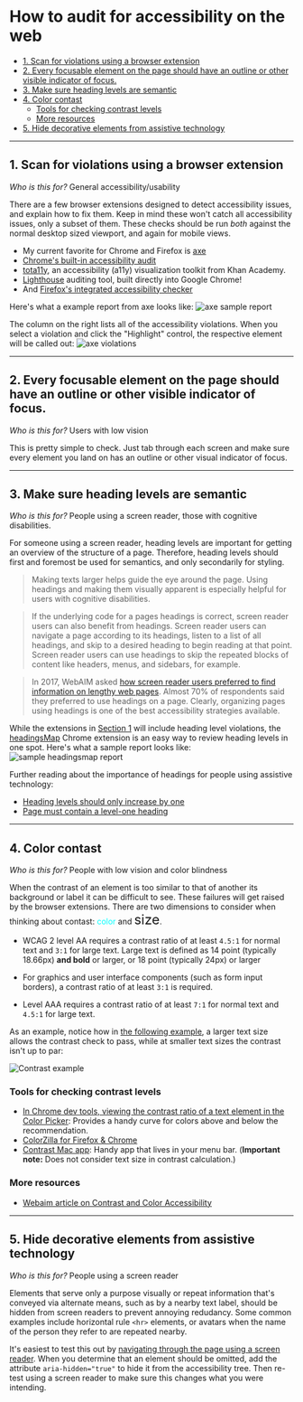 # How to audit for accessibility on the web

- [1. Scan for violations using a browser extension](#1-Scan-for-violations-using-a-browser-extension)
- [2. Every focusable element on the page should have an outline or other visible indicator of focus.](#2-Every-focusable-element-on-the-page-should-have-an-outline-or-other-visible-indicator-of-focus)
- [3. Make sure heading levels are semantic](#3-Make-sure-heading-levels-are-semantic)
- [4. Color contast](#4-Color-contast)
  - [Tools for checking contrast levels](#Tools-for-checking-contrast-levels)
  - [More resources](#More-resources)
- [5. Hide decorative elements from assistive technology](#5-Hide-decorative-elements-from-assistive-technology)

---

## 1. Scan for violations using a browser extension

*Who is this for?* General accessibility/usability

There are a few browser extensions designed to detect accessibility issues, and explain how to fix them. Keep in mind these won't catch all accessibility issues, only a subset of them. These checks should be run *both* against the normal desktop sized viewport, and again for mobile views.

- My current favorite for Chrome and Firefox is [axe](https://www.deque.com/axe/)
- [Chrome's built-in accessibility audit](https://developers.google.com/web/tools/chrome-devtools/accessibility/reference)
- [tota11y](https://khan.github.io/tota11y/), an accessibility (a11y) visualization toolkit from Khan Academy.
- [Lighthouse](https://developers.google.com/web/tools/lighthouse/) auditing tool, built directly into Google Chrome!
- And [Firefox's integrated accessibility checker](https://developer.mozilla.org/en-US/docs/Tools/Accessibility_inspector)

Here's what a example report from axe looks like:
![axe sample report](images/axe-report-1.png)

The column on the right lists all of the accessibility violations. When you select a violation and click the "Highlight" control, the respective element will be called out:
![axe violations](images/axe-report-violations.png)

---

## 2. Every focusable element on the page should have an outline or other visible indicator of focus.

*Who is this for?* Users with low vision

This is pretty simple to check. Just tab through each screen and make sure every element you land on has an outline or other visual indicator of focus.

---

## 3. Make sure heading levels are semantic

*Who is this for?* People using a screen reader, those with cognitive disabilities.

For someone using a screen reader, heading levels are important for getting an overview of the structure of a page. Therefore, heading levels should first and foremost be used for semantics, and only secondarily for styling.

> Making texts larger helps guide the eye around the page. Using headings and making them visually apparent is especially helpful for users with cognitive disabilities.

> If the underlying code for a pages headings is correct, screen reader users can also benefit from headings. Screen reader users can navigate a page according to its headings, listen to a list of all headings, and skip to a desired heading to begin reading at that point. Screen reader users can use headings to skip the repeated blocks of content like headers, menus, and sidebars, for example.

> In 2017, WebAIM asked [how screen reader users preferred to find information on lengthy web pages](https://webaim.org/projects/screenreadersurvey7/#finding). Almost 70% of respondents said they preferred to use headings on a page. Clearly, organizing pages using headings is one of the best accessibility strategies available.

While the extensions in [Section 1](https://github.com/basecamp/accessibility/blob/master/how-to-perform-an-accessibility-audit-web.md#1-scan-for-violations-using-a-browser-extension) will include heading level violations, the [headingsMap](https://chrome.google.com/webstore/detail/headingsmap/flbjommegcjonpdmenkdiocclhjacmbi?hl=en) Chrome extension is an easy way to review heading levels in one spot. Here's what a sample report looks like:
![sample headingsmap report](images/headingsmap-report.png)

Further reading about the importance of headings for people using assistive technology:
- [Heading levels should only increase by one](https://dequeuniversity.com/rules/axe/3.2/heading-order)
- [Page must contain a level-one heading](https://dequeuniversity.com/rules/axe/3.2/page-has-heading-one)

---

## 4. Color contast

*Who is this for?* People with low vision and color blindness

When the contrast of an element is too similar to that of another its background or label it can be difficult to see. These failures will get raised by the browser extensions. There are two dimensions to consider when thinking about contast: <span style="color:cyan">color</span> and <span style="font-size:24px">size</span>.

- WCAG 2 level AA requires a contrast ratio of at least `4.5:1` for normal text and `3:1` for large text. Large text is defined as 14 point (typically 18.66px) **and bold** or larger, or 18 point (typically 24px) or larger

- For graphics and user interface components (such as form input borders), a contrast ratio of at least `3:1` is required.

- Level AAA requires a contrast ratio of at least `7:1` for normal text and `4.5:1` for large text.

As an example, notice how in [the following example](https://webaim.org/resources/contrastchecker/?fcolor=CC4400&bcolor=F2F2F2), a larger text size allows the contrast check to pass, while at smaller text sizes the contrast isn't up to par:

![Contrast example](images/contrast-example.png)

### Tools for checking contrast levels

- [In Chrome dev tools, viewing the contrast ratio of a text element in the Color Picker](https://developers.google.com/web/tools/chrome-devtools/accessibility/reference#contrast): Provides a handy curve for colors above and below the recommendation.
- [ColorZilla for Firefox & Chrome](https://www.colorzilla.com)
- [Contrast Mac app](https://usecontrast.com): Handy app that lives in your menu bar. (**Important note:** Does not consider text size in contrast calculation.)

### More resources

- [Webaim article on Contrast and Color Accessibility](https://webaim.org/articles/contrast/)

---

## 5. Hide decorative elements from assistive technology

*Who is this for?* People using a screen reader

Elements that serve only a purpose visually or repeat information that's conveyed via alternate means, such as by a nearby text label, should be hidden from screen readers to prevent annoying redudancy. Some common examples include horizontal rule `<hr>` elements, or avatars when the name of the person they refer to are repeated nearby.

It's easiest to test this out by [navigating through the page using a screen reader](https://github.com/basecamp/accessibility/blob/master/how-to-use-a-screen-reader.md). When you determine that an element should be omitted, add the attribute `aria-hidden="true"` to hide it from the accessibility tree. Then re-test using a screen reader to make sure this changes what you were intending.
